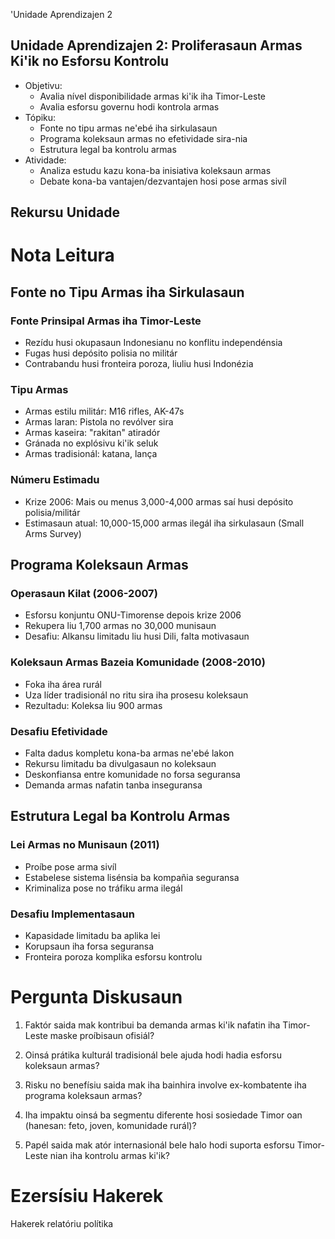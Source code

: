 'Unidade Aprendizajen 2

## Unidade Aprendizajen 2: Proliferasaun Armas Ki'ik no Esforsu Kontrolu
- Objetivu:
  * Avalia nível disponibilidade armas ki'ik iha Timor-Leste
  * Avalia esforsu governu hodi kontrola armas
- Tópiku:
  * Fonte no tipu armas ne'ebé iha sirkulasaun
  * Programa koleksaun armas no efetividade sira-nia
  * Estrutura legal ba kontrolu armas
- Atividade:
  * Analiza estudu kazu kona-ba inisiativa koleksaun armas
  * Debate kona-ba vantajen/dezvantajen hosi pose armas sivíl

## Rekursu Unidade

# Nota Leitura

## Fonte no Tipu Armas iha Sirkulasaun

### Fonte Prinsipal Armas iha Timor-Leste
- Rezídu husi okupasaun Indonesianu no konflitu independénsia
- Fugas husi depósito polisia no militár
- Contrabandu husi fronteira poroza, liuliu husi Indonézia

### Tipu Armas
- Armas estilu militár: M16 rifles, AK-47s
- Armas laran: Pistola no revólver sira
- Armas kaseira: "rakitan" atiradór
- Gránada no explósivu ki'ik seluk
- Armas tradisionál: katana, lança

### Númeru Estimadu
- Krize 2006: Mais ou menus 3,000-4,000 armas saí husi depósito polisia/militár
- Estimasaun atual: 10,000-15,000 armas ilegál iha sirkulasaun (Small Arms Survey)

## Programa Koleksaun Armas

### Operasaun Kilat (2006-2007)
- Esforsu konjuntu ONU-Timorense depois krize 2006
- Rekupera liu 1,700 armas no 30,000 munisaun
- Desafiu: Alkansu limitadu liu husi Dili, falta motivasaun

### Koleksaun Armas Bazeia Komunidade (2008-2010)
- Foka iha área rurál
- Uza líder tradisionál no ritu sira iha prosesu koleksaun
- Rezultadu: Koleksa liu 900 armas

### Desafiu Efetividade
- Falta dadus kompletu kona-ba armas ne'ebé lakon
- Rekursu limitadu ba divulgasaun no koleksaun
- Deskonfiansa entre komunidade no forsa seguransa
- Demanda armas nafatin tanba inseguransa

## Estrutura Legal ba Kontrolu Armas

### Lei Armas no Munisaun (2011)
- Proíbe pose arma sivíl
- Estabelese sistema lisénsia ba kompañia seguransa
- Kriminaliza pose no tráfiku arma ilegál

### Desafiu Implementasaun
- Kapasidade limitadu ba aplika lei
- Korupsaun iha forsa seguransa
- Fronteira poroza komplika esforsu kontrolu

# Pergunta Diskusaun

1. Faktór saida mak kontribui ba demanda armas ki'ik nafatin iha Timor-Leste maske proíbisaun ofisiál?

2. Oinsá prátika kulturál tradisionál bele ajuda hodi hadia esforsu koleksaun armas?

3. Risku no benefísiu saida mak iha bainhira involve ex-kombatente iha programa koleksaun armas?

4. Iha impaktu oinsá ba segmentu diferente hosi sosiedade Timor oan (hanesan: feto, joven, komunidade rurál)?

5. Papél saida mak atór internasionál bele halo hodi suporta esforsu Timor-Leste nian iha kontrolu armas ki'ik?

# Ezersísiu Hakerek

Hakerek relatóriu polítika